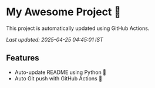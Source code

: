 # My Awesome Project 🚀

This project is automatically updated using GitHub Actions.

_Last updated: 2025-04-25 04:45:01 IST_

## Features
- Auto-update README using Python 🐍
- Auto Git push with GitHub Actions 🤖
